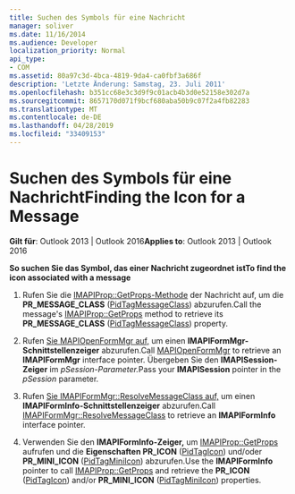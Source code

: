 ```yaml
---
title: Suchen des Symbols für eine Nachricht
manager: soliver
ms.date: 11/16/2014
ms.audience: Developer
localization_priority: Normal
api_type:
- COM
ms.assetid: 80a97c3d-4bca-4819-9da4-ca0fbf3a686f
description: 'Letzte Änderung: Samstag, 23. Juli 2011'
ms.openlocfilehash: b351cc68e3c3d9f9c01acb4b3d0e52158e302d7a
ms.sourcegitcommit: 8657170d071f9bcf680aba50b9c07f2a4fb82283
ms.translationtype: MT
ms.contentlocale: de-DE
ms.lasthandoff: 04/28/2019
ms.locfileid: "33409153"
---
```

# <a name="finding-the-icon-for-a-message"></a><span data-ttu-id="79bc8-103">Suchen des Symbols für eine Nachricht</span><span class="sxs-lookup"><span data-stu-id="79bc8-103">Finding the Icon for a Message</span></span>

  
  
<span data-ttu-id="79bc8-104">**Gilt für**: Outlook 2013 | Outlook 2016</span><span class="sxs-lookup"><span data-stu-id="79bc8-104">**Applies to**: Outlook 2013 | Outlook 2016</span></span> 
  
 <span data-ttu-id="79bc8-105">**So suchen Sie das Symbol, das einer Nachricht zugeordnet ist**</span><span class="sxs-lookup"><span data-stu-id="79bc8-105">**To find the icon associated with a message**</span></span>
  
1. <span data-ttu-id="79bc8-106">Rufen Sie die [IMAPIProp::GetProps-Methode](imapiprop-getprops.md) der Nachricht auf, um die **PR_MESSAGE_CLASS** ([PidTagMessageClass](pidtagmessageclass-canonical-property.md)) abzurufen.</span><span class="sxs-lookup"><span data-stu-id="79bc8-106">Call the message's [IMAPIProp::GetProps](imapiprop-getprops.md) method to retrieve its **PR_MESSAGE_CLASS** ([PidTagMessageClass](pidtagmessageclass-canonical-property.md)) property.</span></span>
    
2. <span data-ttu-id="79bc8-107">Rufen [Sie MAPIOpenFormMgr auf,](mapiopenformmgr.md) um einen **IMAPIFormMgr-Schnittstellenzeiger** abzurufen.</span><span class="sxs-lookup"><span data-stu-id="79bc8-107">Call [MAPIOpenFormMgr](mapiopenformmgr.md) to retrieve an **IMAPIFormMgr** interface pointer.</span></span> <span data-ttu-id="79bc8-108">Übergeben Sie den **IMAPISession-Zeiger** im _pSession-Parameter._</span><span class="sxs-lookup"><span data-stu-id="79bc8-108">Pass your **IMAPISession** pointer in the  _pSession_ parameter.</span></span> 
    
3. <span data-ttu-id="79bc8-109">Rufen [Sie IMAPIFormMgr::ResolveMessageClass auf,](imapiformmgr-resolvemessageclass.md) um einen **IMAPIFormInfo-Schnittstellenzeiger** abzurufen.</span><span class="sxs-lookup"><span data-stu-id="79bc8-109">Call [IMAPIFormMgr::ResolveMessageClass](imapiformmgr-resolvemessageclass.md) to retrieve an **IMAPIFormInfo** interface pointer.</span></span> 
    
4. <span data-ttu-id="79bc8-110">Verwenden Sie den **IMAPIFormInfo-Zeiger,** um [IMAPIProp::GetProps](imapiprop-getprops.md) aufrufen und die **Eigenschaften PR_ICON** ([PidTagIcon](pidtagicon-canonical-property.md)) und/oder **PR_MINI_ICON** ([PidTagMiniIcon](pidtagminiicon-canonical-property.md)) abzurufen.</span><span class="sxs-lookup"><span data-stu-id="79bc8-110">Use the **IMAPIFormInfo** pointer to call [IMAPIProp::GetProps](imapiprop-getprops.md) and retrieve the **PR_ICON** ([PidTagIcon](pidtagicon-canonical-property.md)) and/or **PR_MINI_ICON** ([PidTagMiniIcon](pidtagminiicon-canonical-property.md)) properties.</span></span> 
    

